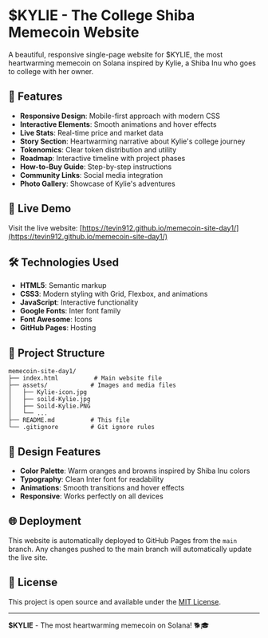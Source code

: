 # $KYLIE - The College Shiba Memecoin Website

A beautiful, responsive single-page website for $KYLIE, the most heartwarming memecoin on Solana inspired by Kylie, a Shiba Inu who goes to college with her owner.

## 🌟 Features

- **Responsive Design**: Mobile-first approach with modern CSS
- **Interactive Elements**: Smooth animations and hover effects
- **Live Stats**: Real-time price and market data
- **Story Section**: Heartwarming narrative about Kylie's college journey
- **Tokenomics**: Clear token distribution and utility
- **Roadmap**: Interactive timeline with project phases
- **How-to-Buy Guide**: Step-by-step instructions
- **Community Links**: Social media integration
- **Photo Gallery**: Showcase of Kylie's adventures

## 🚀 Live Demo

Visit the live website: [https://tevin912.github.io/memecoin-site-day1/](https://tevin912.github.io/memecoin-site-day1/)

## 🛠️ Technologies Used

- **HTML5**: Semantic markup
- **CSS3**: Modern styling with Grid, Flexbox, and animations
- **JavaScript**: Interactive functionality
- **Google Fonts**: Inter font family
- **Font Awesome**: Icons
- **GitHub Pages**: Hosting

## 📁 Project Structure

```
memecoin-site-day1/
├── index.html          # Main website file
├── assets/            # Images and media files
│   ├── Kylie-icon.jpg
│   ├── soild-Kylie.jpg
│   ├── Soild-Kylie.PNG
│   └── ...
├── README.md          # This file
└── .gitignore         # Git ignore rules
```

## 🎨 Design Features

- **Color Palette**: Warm oranges and browns inspired by Shiba Inu colors
- **Typography**: Clean Inter font for readability
- **Animations**: Smooth transitions and hover effects
- **Responsive**: Works perfectly on all devices

## 🌐 Deployment

This website is automatically deployed to GitHub Pages from the `main` branch. Any changes pushed to the main branch will automatically update the live site.

## 📝 License

This project is open source and available under the [MIT License](LICENSE).

---

**$KYLIE** - The most heartwarming memecoin on Solana! 🐕🎓 
